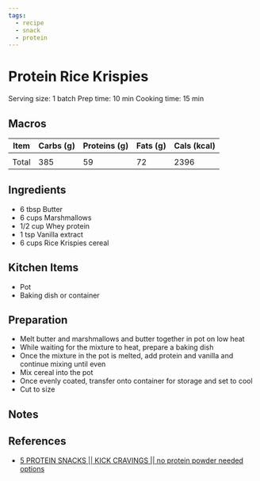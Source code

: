 ```yaml
---
tags:
  - recipe
  - snack
  - protein
---
```

# Protein Rice Krispies

Serving size: 1 batch
Prep time: 10 min
Cooking time: 15 min

## Macros

| Item | Carbs (g) | Proteins (g) | Fats (g) | Cals (kcal) |
| --- | --- | --- | --- | --- |
|  |  |  |  |  |
| Total | 385 | 59 | 72 | 2396 |

## Ingredients

- 6 tbsp Butter
- 6 cups Marshmallows
- 1/2 cup Whey protein
- 1 tsp Vanilla extract
- 6 cups Rice Krispies cereal

## Kitchen Items

- Pot
- Baking dish or container

## Preparation

- Melt butter and marshmallows and butter together in pot on low heat
- While waiting for the mixture to heat, prepare a baking dish 
- Once the mixture in the pot is melted, add protein and vanilla and continue mixing until even
- Mix cereal into the pot
- Once evenly coated, transfer onto container for storage and set to cool
- Cut to size

## Notes

## References

- [5 PROTEIN SNACKS || KICK CRAVINGS || no protein powder needed options](https://www.youtube.com/watch?v=SCzyOS9LhnU)